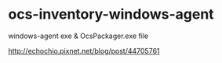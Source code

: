 # ocs-inventory-windows-agent
windows-agent exe &
OcsPackager.exe file

http://echochio.pixnet.net/blog/post/44705761
